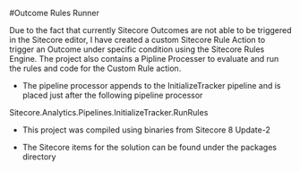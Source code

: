 ﻿#Outcome Rules Runner

Due to the fact that currently Sitecore Outcomes are not able to be triggered in the Sitecore editor, I have created a custom Sitecore Rule Action to trigger an Outcome under specific condition using the Sitecore Rules Engine.
The project also contains a Pipline Processer to evaluate and run the rules and code for the Custom Rule action.

* The pipeline processor appends to the InitializeTracker pipeline and is placed just after the following pipeline processor

Sitecore.Analytics.Pipelines.InitializeTracker.RunRules

* This project was compiled using binaries from Sitecore 8 Update-2

* The Sitecore items for the solution can be found under the packages directory

